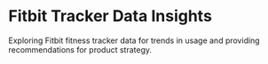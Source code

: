 # Fitbit Tracker Data Insights
 Exploring Fitbit fitness tracker data for trends in usage and providing recommendations for product strategy.
